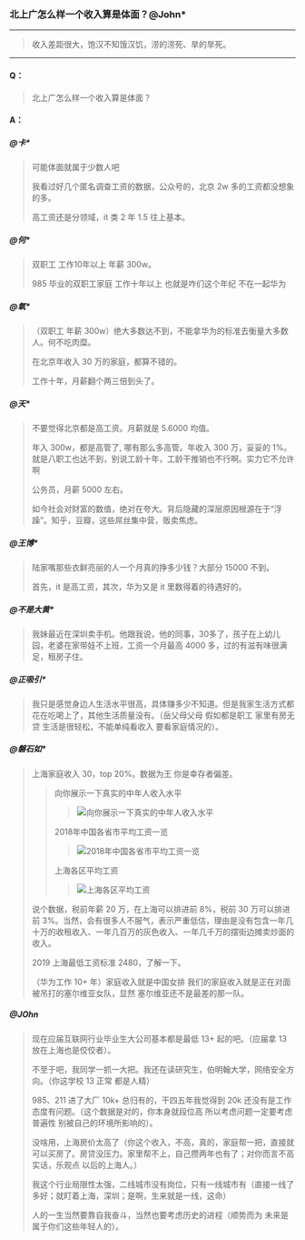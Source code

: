 ### 北上广怎么样一个收入算是体面？@John*
---
> 收入差距很大，饱汉不知饿汉饥，涝的涝死、旱的旱死。
---
#### Q：
> 北上广怎么样一个收入算是体面？

#### A：
##### @卡*
> 可能体面就属于少数人吧
>
> 我看过好几个匿名调查工资的数据，公众号的，北京 2w 多的工资都没想象的多。
>
> 高工资还是分领域，it 类 2 年 1.5 往上基本。

##### @何*
> 双职工 工作10年以上 年薪 300w。
>
> 985 毕业的双职工家庭 工作十年以上 也就是咋们这个年纪 不在一起华为

##### @氧*
> （双职工 年薪 300w）绝大多数达不到，不能拿华为的标准去衡量大多数人。何不吃肉糜。
>
> 在北京年收入 30 万的家庭，都算不错的。
>
> 工作十年，月薪翻个两三倍到头了。

##### @天*
> 不要觉得北京都是高工资。月薪就是 5.6000 均值。
>
> 年入 300w，都是高管了, 哪有那么多高管。年收入 300 万，妥妥的 1%。就是八职工也达不到，别说工龄十年，工龄干推销也不行啊。实力它不允许啊
>
> 公务员，月薪 5000 左右。
>
> 如今社会对财富的数值，绝对在夸大。背后隐藏的深层原因根源在于“浮躁”。知乎，豆瓣，这些屌丝集中营，贩卖焦虑。

##### @王博*
> 陆家嘴那些衣鲜亮丽的人一个月真的挣多少钱？大部分 15000 不到。
>
> 首先，it 是高工资，其次，华为又是 it 里数得着的待遇好的。

##### @不是大黄*
> 我妹最近在深圳卖手机。他跟我说，他的同事，30多了，孩子在上幼儿园，老婆在家带娃不上班，工资一个月最高 4000 多，过的有滋有味很满足，租房子住。

##### @正吸引*
> 我只是感觉身边人生活水平很高，具体赚多少不知道。但是我家生活方式都花在吃喝上了，其他生活质量没有。（岳父母父母 假如都是职工 家里有房无贷 生活是很轻松，不能单纯看收入 要看家庭情况的）。

##### @磐石如*
> 上海家庭收入 30，top 20%。数据为王 你是幸存者偏差。
>>
>> 向你展示一下真实的中年人收入水平
>>>
>>> ![向你展示一下真实的中年人收入水平](/配图/017/017-001.jpg)
>>
>> 2018年中国各省市平均工资一览
>>>
>>> ![2018年中国各省市平均工资一览](/配图/017/017-002.jpg)
>>>
>> 上海各区平均工资
>>> ![上海各区平均工资](/配图/017/017-003.jpg)
>
> 说个数据，税前年薪 20 万，在上海可以排进前 8%，税前 30 万可以排进前 3%。当然，会有很多人不服气，表示严重低估，理由是没有包含一年几十万的收租收入、一年几百万的灰色收入、一年几千万的摆街边摊卖炒面的收入。
>
> 2019 上海最低工资标准 2480，了解一下。
>
> （华为工作 10+ 年）家庭收入就是中国女排 我们的家庭收入就是正在对面被吊打的塞尔维亚女队，显然 塞尔维亚还不是最差的那一队。

##### @JOhn
>
> 现在应届互联网行业毕业生大公司基本都是最低 13+ 起的吧。（应届拿 13 放在上海也是佼佼者）。
>
> 不至于吧，我同学一抓一大把。我还在读研究生，伯明翰大学，网络安全方向。（你这学校 13 正常 都是人精）
>
> 985、211 进了大厂 10k+ 总归有的，干四五年我觉得到 20k 还没有是工作态度有问题。（这个数据是对的，你本身就段位高 所以考虑问题一定要考虑普遍性 别被自己的环境所影响的）。
>
> 没啥用，上海房价太高了（你这个收入，不高，真的，家庭帮一把，直接就可以买房了。房贷没压力。家里帮不上，自己攒两年也有了；对你而言不高 实话，乐观点 以后的上海人。）
>
> 我这个行业局限性太强，二线城市没有岗位，只有一线城市有（直接一线了 多好；就盯着上海，深圳；是啊，生来就是一线，这命）
>
> 人的一生当然要靠自我奋斗，当然也要考虑历史的进程（顺势而为 未来是属于你们这些年轻人的）。
